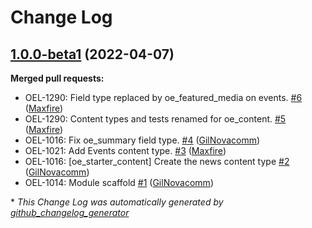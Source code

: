 # Change Log

## [1.0.0-beta1](https://github.com/openeuropa/oe_starter_content/tree/1.0.0-beta1) (2022-04-07)
**Merged pull requests:**

- OEL-1290: Field type replaced by oe\_featured\_media on events. [\#6](https://github.com/openeuropa/oe_starter_content/pull/6) ([Maxfire](https://github.com/Maxfire))
- OEL-1290: Content types and tests renamed for oe\_content. [\#5](https://github.com/openeuropa/oe_starter_content/pull/5) ([Maxfire](https://github.com/Maxfire))
- OEL-1016: Fix oe\_summary field type. [\#4](https://github.com/openeuropa/oe_starter_content/pull/4) ([GilNovacomm](https://github.com/GilNovacomm))
- OEL-1021: Add Events content type. [\#3](https://github.com/openeuropa/oe_starter_content/pull/3) ([Maxfire](https://github.com/Maxfire))
- OEL-1016: \[oe\_starter\_content\] Create the news content type [\#2](https://github.com/openeuropa/oe_starter_content/pull/2) ([GilNovacomm](https://github.com/GilNovacomm))
- OEL-1014: Module scaffold [\#1](https://github.com/openeuropa/oe_starter_content/pull/1) ([GilNovacomm](https://github.com/GilNovacomm))



\* *This Change Log was automatically generated by [github_changelog_generator](https://github.com/skywinder/Github-Changelog-Generator)*